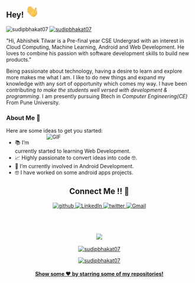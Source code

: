 ## Hey! <img src="https://github.com/ABSphreak/ABSphreak/blob/master/gifs/Hi.gif" width="35px">

<p align="left"> 
	<img src="https://komarev.com/ghpvc/?username=sudipbhakat07" alt="sudipbhakat07" /> 
	<a href="https://github.com/sudipbhakat07?tab=repositories"><img src="https://badges.pufler.dev/repos/sudipbhakat07" alt="sudipbhakat07" /> </a>
</p>

"Hi, Abhishek Tilwar is a Pre-final year CSE Undergrad with an interest in Cloud Computing, Machine Learning, Android and Web Development. He loves to combine his passion with software development skills to build new products."

Being passionate about technology, having a desire to learn and explore more makes me what I am. I like to do new things and expand my knowledge with any sort of opportunity which comes my way. I have been contributing *to make the students well versed with development & programming*.
I am presently pursuing Btech in *Computer Engineering(CE)* From Pune University. 


### About Me 🚀
Here are some ideas to get you started:		
<img align="right" alt="GIF" src="https://miro.medium.com/max/875/1*Urc28sbnORGOW5oyohQ06g.gif" width="395px" />
- 📚 I’m currently started to learning Web Development.
- 📈 Highly passionate to convert ideas into code 🤓.
- 🔭 I’m currently involved in Android Development.
- 🤓 I have worked on some android apps projects. 

<h2 align="center">Connect Me !! 🤝</h2> 

<p align="center">
<a href="https://github.com/sudipbhakat07" target="_blank">
<img src=https://img.shields.io/badge/github-%2324292e.svg?&style=for-the-badge&logo=github&logoColor=white alt=github style="margin-bottom: 5px;" />
</a>
<a href="https://www.linkedin.com/in/abhishek-tilwar/" target="_blank">
<img alt="LinkedIn" src="https://img.shields.io/badge/linkedin%20-%230077B5.svg?&style=for-the-badge&logo=linkedin&logoColor=white"/>
</a>
<a href="https://twitter.com/sudipbhakat07" target="_blank">
<img src=https://img.shields.io/badge/twitter-%2300acee.svg?&style=for-the-badge&logo=twitter&logoColor=white alt=twitter style="margin-bottom: 5px;" />
</a>
<a href="mailto:abhishektilwar@gmail.com">
<img alt="Gmail" src="https://img.shields.io/badge/Gmail-D14836?style=for-the-badge&logo=gmail&logoColor=white" />
</p> 


<br>

<br>
<p align="center"> <img src="https://onlylinks.pro/wp-content/uploads/2021/01/main-qimg-fa7b4bdc3b2f73e749e5c2c646d4ae13.gif" width="495px" /> </p>
<p align="center"> <img src="https://github-readme-stats.vercel.app/api?username=sudipbhakat07&show_icons=true" alt="sudipbhakat07" /> </p>
<p align="center"> <img src="https://github-readme-stats.vercel.app/api/top-langs/?username=sudipbhakat07&layout=compact" alt="sudipbhakat07" /> </p>


<p align="center">
<h4 align="center">Show some ❤️ by starring some of my <a href="https://github.com/sudipbhakat07?tab=repositories"> repositories!</a></h4>
</p>

